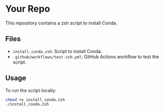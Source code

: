 # Your Repo

This repository contains a zsh script to install Conda.

## Files

- `install_conda.zsh`: Script to install Conda.
- `.github/workflows/test-zsh.yml`: GitHub Actions workflow to test the script.

## Usage

To run the script locally:

```zsh
chmod +x install_conda.zsh
./install_conda.zsh
